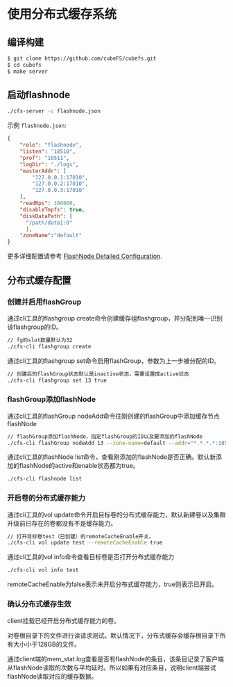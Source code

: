 # 使用分布式缓存系统


## 编译构建

``` bash
$ git clone https://github.com/cubeFS/cubefs.git
$ cd cubefs
$ make server
```

## 启动flashnode

``` bash
./cfs-server -c flashnode.json
```

示例 `flashnode.json`:

``` json
{
    "role": "flashnode",
    "listen": "18510",
    "prof": "18511",
    "logDir": "./logs",
    "masterAddr": [
        "127.0.0.1:17010",
        "127.0.0.2:17010",
        "127.0.0.3:17010"
    ],
    "readRps": 100000,
    "disableTmpfs": true,
    "diskDataPath": [
      "/path/data1:0"
      ],
    "zoneName":"default"
}
```

更多详细配置请参考 [FlashNode Detailed Configuration](../ops/configs/flashnode.md).

## 分布式缓存配置

### 创建并启用flashGroup
通过cli工具的flashgroup create命令创建缓存组flashgroup，并分配到唯一识别该flashgroup的ID。

```bash
// fg的slot数量默认为32
./cfs-cli flashgroup create 
```

通过cli工具的flashgroup set命令启用flashGroup，参数为上一步被分配的ID。

```bash
// 创建后的flashGroup状态默认是inactive状态，需要设置成active状态
./cfs-cli flashgroup set 13 true
```

### flashGroup添加flashNode

通过cli工具的flashGroup nodeAdd命令往刚创建的flashGroup中添加缓存节点flashNode

```bash
// flashGroup添加flashNode，指定flashGroup的ID以及要添加的flashNode
./cfs-cli flashGroup nodeAdd 13 --zone-name=default --addr="*.*.*.*:18510"
```

通过cli工具的flashNode list命令，查看刚添加的flashNode是否正确。默认新添加的flashNode的active和enable状态都为true。

```bash
./cfs-cli flashnode list
```

### 开启卷的分布式缓存能力

通过cli工具的vol update命令开启目标卷的分布式缓存能力，默认新建卷以及集群升级前已存在的卷都没有不是缓存能力。

```bash
// 打开目标卷test（已创建）的remoteCacheEnable开关。
./cfs-cli vol update test --remoteCacheEnable true
```

通过cli工具的vol info命令查看目标卷是否打开分布式缓存能力

```bash
./cfs-cli vol info test
```
remoteCacheEnable为false表示未开启分布式缓存能力，true则表示已开启。


### 确认分布式缓存生效

client挂载已经开启分布式缓存能力的卷。

对卷根目录下的文件进行读请求测试。默认情况下，分布式缓存会缓存根目录下所有大小小于128GB的文件。

通过client端的mem_stat.log查看是否有flashNode的条目，该条目记录了客户端从flashNode读取的次数与平均延时。所以如果有对应条目，说明client端尝试flashNode读取对应的缓存数据。

